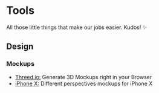 # Tools

All those little things that make our jobs easier. Kudos! :sparkles:

## Design

### Mockups 

* [Threed.io:](http://www.threed.io/) Generate 3D Mockups right in your Browser
* [iPhone X:](https://www.dropbox.com/sh/ptv85x0m3g9q7h1/AADlPKR8ny3LGCPSZpbBR0Tha?dl=0) Different perspectives mockups for iPhone X 
